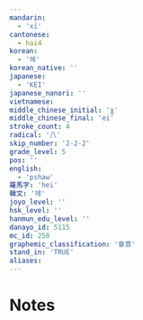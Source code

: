 ```yaml
---
mandarin:
  - 'xī'
cantonese:
  - hai4
korean:
  - '혜'
korean_native: ''
japanese:
  - 'KEI'
japanese_nanori: ''
vietnamese:
middle_chinese_initial: 'ɣ'
middle_chinese_final: 'ei'
stroke_count: 4
radical: '八'
skip_number: '2-2-2'
grade_level: 5
pos: ''
english:
  - 'pshaw'
羅馬字: 'hei'
韓文: '헤'
joyo_level: ''
hsk_level: ''
hanmun_edu_level: ''
danayo_id: 5115
mc_id: 258
graphemic_classification: '會意'
stand_in: 'TRUE'
aliases:
---
```


# Notes
